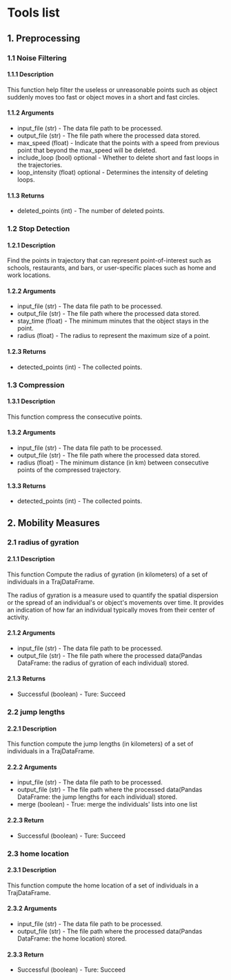 # Tools list

## 1. Preprocessing

### 1.1 Noise Filtering

#### 1.1.1 Description

This function help filter the useless or unreasonable points such as object suddenly moves too fast or object moves in a short and fast circles.

#### 1.1.2 Arguments

- input_file (str) - The data file path to be processed.
- output_file (str) - The file path where the processed data stored.
- max_speed (float) - Indicate that the points with a speed from previous point that beyond the max_speed will be deleted.
- include_loop (bool) optional - Whether to delete short and fast loops in the trajectories.
- loop_intensity (float) optional - Determines the intensity of deleting loops.

#### 1.1.3 Returns

- deleted_points (int) - The number of deleted points.

### 1.2 Stop Detection

#### 1.2.1 Description

Find the points in trajectory that can represent point-of-interest such as schools, restaurants, and bars, or user-specific places such as home and work locations.

#### 1.2.2 Arguments

- input_file (str) - The data file path to be processed.
- output_file (str) - The file path where the processed data stored.
- stay_time (float) - The minimum minutes that the object stays in the point.
- radius (float) - The radius to represent the maximum size of a point.

#### 1.2.3 Returns

- detected_points (int) - The collected points.

### 1.3 Compression

#### 1.3.1 Description

This function compress the consecutive points.

#### 1.3.2 Arguments

- input_file (str) - The data file path to be processed.
- output_file (str) - The file path where the processed data stored.
- radius (float) - The minimum distance (in km) between consecutive points of the compressed trajectory.

#### 1.3.3 Returns

- detected_points (int) - The collected points.

## 2. Mobility Measures

### 2.1 radius of gyration

#### 2.1.1 Description

This function Compute the radius of gyration (in kilometers) of a set of individuals in a TrajDataFrame.

The radius of gyration is a measure used to quantify the spatial dispersion or the spread of an individual's or object's movements over time. It provides an indication of how far an individual typically moves from their center of activity.

#### 2.1.2 Arguments

- input_file (str) - The data file path to be processed.
- output_file (str) - The file path where the processed data(Pandas DataFrame: the radius of gyration of each individual) stored.

#### 2.1.3 Returns

- Successful (boolean) - Ture: Succeed

### 2.2 jump lengths

#### 2.2.1 Description

This function compute the jump lengths (in kilometers) of a set of individuals in a TrajDataFrame.

#### 2.2.2 Arguments

- input_file (str) - The data file path to be processed.
- output_file (str) - The file path where the processed data(Pandas DataFrame: the jump lengths for  each individual) stored.
- merge (boolean) - True: merge the individuals' lists into one list

#### 2.2.3 Return

- Successful (boolean) - Ture: Succeed

### 2.3 home location

#### 2.3.1 Description

This function compute the home location of a set of individuals in a TrajDataFrame.

#### 2.3.2 Arguments

- input_file (str) - The data file path to be processed.
- output_file (str) - The file path where the processed data(Pandas DataFrame: the home location) stored.

#### 2.3.3 Return

- Successful (boolean) - Ture: Succeed

